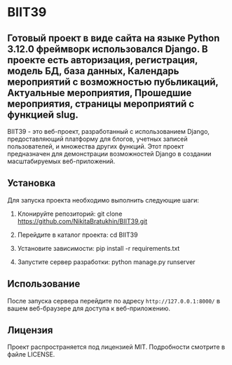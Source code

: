 # BIIT39

## Готовый проект в виде сайта на языке Python 3.12.0 фреймворк использовался Django. В проекте есть авторизация, регистрация, модель БД, база данных, Календарь мероприятий с возможностью пубьликаций, Актуальные мероприятия, Прошедшие мероприятия, страницы мероприятий с функцией slug.

BIIT39 - это веб-проект, разработанный с использованием Django, предоставляющий платформу для блогов, учетных записей пользователей, и множества других функций. Этот проект предназначен для демонстрации возможностей Django в создании масштабируемых веб-приложений.

## Установка

Для запуска проекта необходимо выполнить следующие шаги:

1. Клонируйте репозиторий:
git clone https://github.com/NikitaBratukhin/BIIT39.git

2. Перейдите в каталог проекта:
cd BIIT39

3. Установите зависимости:
pip install -r requirements.txt

4. Запустите сервер разработки:
python manage.py runserver

## Использование

После запуска сервера перейдите по адресу `http://127.0.0.1:8000/` в вашем веб-браузере для доступа к веб-приложению.

## Лицензия

Проект распространяется под лицензией MIT. Подробности смотрите в файле LICENSE.
